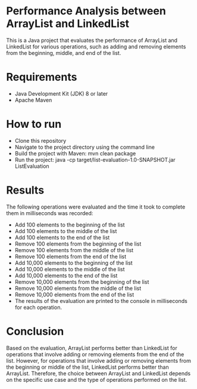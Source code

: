 # Performance Analysis between ArrayList and LinkedList
This is a Java project that evaluates the performance of ArrayList and LinkedList for various operations, such as adding and removing elements from the beginning, middle, and end of the list.

# Requirements
- Java Development Kit (JDK) 8 or later
- Apache Maven
# How to run
- Clone this repository
- Navigate to the project directory using the command line
- Build the project with Maven: mvn clean package
- Run the project: java -cp target/list-evaluation-1.0-SNAPSHOT.jar ListEvaluation
# Results
The following operations were evaluated and the time it took to complete them in milliseconds was recorded:

- Add 100 elements to the beginning of the list
- Add 100 elements to the middle of the list
- Add 100 elements to the end of the list
- Remove 100 elements from the beginning of the list
- Remove 100 elements from the middle of the list
- Remove 100 elements from the end of the list
- Add 10,000 elements to the beginning of the list
- Add 10,000 elements to the middle of the list
- Add 10,000 elements to the end of the list
- Remove 10,000 elements from the beginning of the list
- Remove 10,000 elements from the middle of the list
- Remove 10,000 elements from the end of the list
- The results of the evaluation are printed to the console in milliseconds for each operation.

# Conclusion
Based on the evaluation, ArrayList performs better than LinkedList for operations that involve adding or removing elements from the end of the list. However, for operations that involve adding or removing elements from the beginning or middle of the list, LinkedList performs better than ArrayList. Therefore, the choice between ArrayList and LinkedList depends on the specific use case and the type of operations performed on the list.
